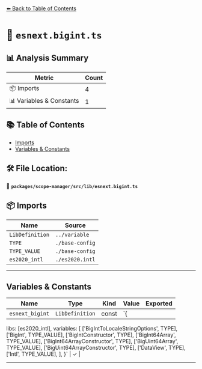 [⬅️ Back to Table of Contents](../../../../index.md)

# 📄 `esnext.bigint.ts`

## 📊 Analysis Summary

| Metric | Count |
|--------|-------|
| 📦 Imports | 4 |
| 📊 Variables & Constants | 1 |

## 📚 Table of Contents

- [Imports](#imports)
- [Variables & Constants](#variables-constants)

## 🛠️ File Location:
📂 **`packages/scope-manager/src/lib/esnext.bigint.ts`**

## 📦 Imports

| Name | Source |
|------|--------|
| `LibDefinition` | `../variable` |
| `TYPE` | `./base-config` |
| `TYPE_VALUE` | `./base-config` |
| `es2020_intl` | `./es2020.intl` |


---

## Variables & Constants

| Name | Type | Kind | Value | Exported |
|------|------|------|-------|----------|
| `esnext_bigint` | `LibDefinition` | const | `{
  libs: [es2020_intl],
  variables: [
    ['BigIntToLocaleStringOptions', TYPE],
    ['BigInt', TYPE_VALUE],
    ['BigIntConstructor', TYPE],
    ['BigInt64Array', TYPE_VALUE],
    ['BigInt64ArrayConstructor', TYPE],
    ['BigUint64Array', TYPE_VALUE],
    ['BigUint64ArrayConstructor', TYPE],
    ['DataView', TYPE],
    ['Intl', TYPE_VALUE],
  ],
}` | ✓ |


---